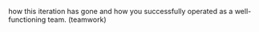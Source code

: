 how this iteration has gone and how you successfully operated as a well-functioning team. (teamwork)